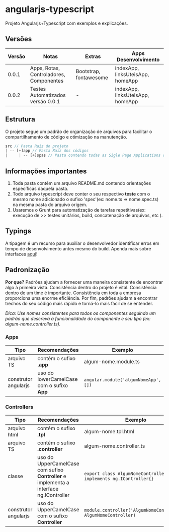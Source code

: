 # angularjs-typescript
Projeto Angularjs+Typescript com exemplos e explicações.

## Versões

| Versão | Notas | Extras | Apps Desenvolvimento |
| ------ | ------ | ------ | ------ |
| 0.0.1 | Apps, Rotas, Controladores, Componentes | Bootstrap, fontawesome | indexApp, linksUteisApp, homeApp |
| 0.0.2 | Testes Automatizados versáo 0.0.1 | - | indexApp, linksUteisApp, homeApp |

## Estrutura
O projeto segue um padrão de organização de arquivos para facilitar o compartilhamento de código e otimização na manutenção.

```javascript
src // Pasta Raiz do projeto
| -- [+]app // Pasta Raiz dos códigos
|     | -- [+]spas // Pasta contendo todas as Sigle Page Applications do contexto
```

## Informações importantes

1. Toda pasta contém um arquivo README.md contendo orientações específicas daquela pasta.
2. Todo arquivo typescript deve conter o seu respectivo **teste** com o mesmo nome adicionado o sufixo 'spec'(ex: nome.ts => nome.spec.ts) na mesma pasta do arquivo origem.
3. Usaremos o Grunt para automatização de tarefas repetitivas(ex: execução de >> testes unitários, build, concatenação de arquivos, etc ).

## Typings

A tipagem é um recurso para auxiliar o desenvolvedor identificar erros em tempo de desenvolvimento antes mesmo do build. Apenda mais sobre interfaces [aqui](Interfaces.md#Interfaces)!

## Padronização

**Por que?** Padrões ajudam a fornecer uma maneira consistente de encontrar algo à primeira vista. Consistência dentro do projeto é vital. Consistência dentro de um time é importante. Consistência em toda a empresa proporciona uma enorme eficiência. Por fim, padrões ajudam a encontrar trechos do seu código mais rápido e torná-lo mais fácil de se entender.

*Dica: Use nomes consistentes para todos os componentes seguindo um padrão que descreva a funcionalidade do componente e seu tipo (ex: algum-nome.controller.ts).*

### Apps

| Tipo  | Recomendações | Exemplo |
| ------ | ------ | ------ | 
| arquivo TS | contém o sufixo **.app** | algum-nome.module.ts |
| construtor angularjs  | uso do lowerCamelCase com o sufixo **App** | ``angular.module('algumNomeApp', [])`` |

### Controllers

| Tipo  | Recomendações | Exemplo |
| ------ | ------ | ------ | 
| arquivo html | contém o sufixo **.tpl** | algum-nome.tpl.html
| arquivo TS | contém o sufixo **.controller** | algum-nome.controller.ts
| classe  | uso do UpperCamelCase com sufixo **Controller** e implementa a interface ng.IController |  ``export class AlgumNomeController implements ng.IController{}``
| construtor angularjs  | uso do UpperCamelCase com o sufixo **Controller** | ``module.controller('AlgumNomeController', AlgumNomeController)``



